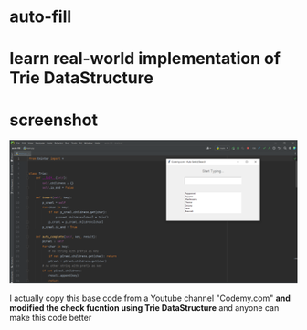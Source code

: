 # auto-fill
# learn real-world implementation of Trie DataStructure
# screenshot
![alt text](https://github.com/MuhammedRijnas/auto-fill/blob/main/tkinter-auto-fill.png)

I actually copy this base code from a Youtube channel "Codemy.com" **and modified the check fucntion using Trie DataStructure**
and anyone can make this code better
